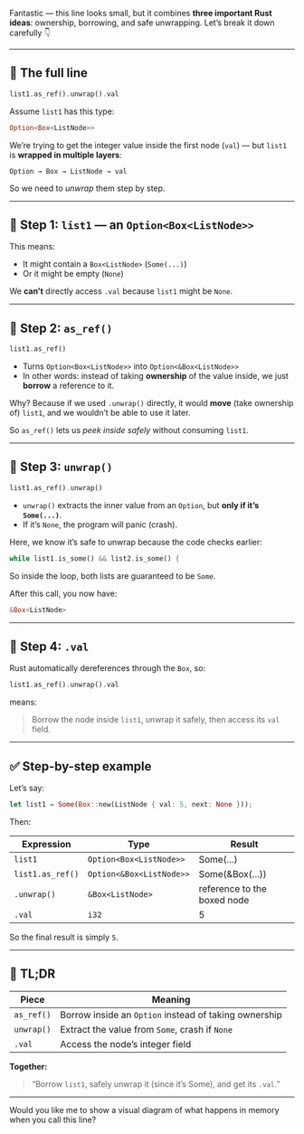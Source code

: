 Fantastic — this line looks small, but it combines **three important Rust ideas**:
ownership, borrowing, and safe unwrapping.
Let’s break it down carefully 👇

---

## 🧩 The full line

```rust
list1.as_ref().unwrap().val
```

Assume `list1` has this type:

```rust
Option<Box<ListNode>>
```

We’re trying to get the integer value inside the first node (`val`) — but `list1` is **wrapped in multiple layers**:

```
Option → Box → ListNode → val
```

So we need to *unwrap* them step by step.

---

## 🧱 Step 1: `list1` — an `Option<Box<ListNode>>`

This means:

* It might contain a `Box<ListNode>` (`Some(...)`)
* Or it might be empty (`None`)

We **can’t** directly access `.val` because `list1` might be `None`.

---

## 🧩 Step 2: `as_ref()`

```rust
list1.as_ref()
```

* Turns `Option<Box<ListNode>>` into `Option<&Box<ListNode>>`
* In other words: instead of taking **ownership** of the value inside, we just **borrow** a reference to it.

Why?
Because if we used `.unwrap()` directly, it would **move** (take ownership of) `list1`, and we wouldn’t be able to use it later.

So `as_ref()` lets us *peek inside safely* without consuming `list1`.

---

## 🧩 Step 3: `unwrap()`

```rust
list1.as_ref().unwrap()
```

* `unwrap()` extracts the inner value from an `Option`, but **only if it’s `Some(...)`**.
* If it’s `None`, the program will panic (crash).

Here, we know it’s safe to unwrap because the code checks earlier:

```rust
while list1.is_some() && list2.is_some() {
```

So inside the loop, both lists are guaranteed to be `Some`.

After this call, you now have:

```rust
&Box<ListNode>
```

---

## 🧩 Step 4: `.val`

Rust automatically dereferences through the `Box`, so:

```rust
list1.as_ref().unwrap().val
```

means:

> Borrow the node inside `list1`, unwrap it safely, then access its `val` field.

---

## ✅ Step-by-step example

Let’s say:

```rust
let list1 = Some(Box::new(ListNode { val: 5, next: None }));
```

Then:

| Expression       | Type                     | Result                      |
| ---------------- | ------------------------ | --------------------------- |
| `list1`          | `Option<Box<ListNode>>`  | Some(...)                   |
| `list1.as_ref()` | `Option<&Box<ListNode>>` | Some(&Box(...))             |
| `.unwrap()`      | `&Box<ListNode>`         | reference to the boxed node |
| `.val`           | `i32`                    | 5                           |

So the final result is simply `5`.

---

## 🧠 TL;DR

| Piece      | Meaning                                               |
| ---------- | ----------------------------------------------------- |
| `as_ref()` | Borrow inside an `Option` instead of taking ownership |
| `unwrap()` | Extract the value from `Some`, crash if `None`        |
| `.val`     | Access the node’s integer field                       |

**Together:**

> “Borrow `list1`, safely unwrap it (since it’s Some), and get its `.val`.”

---

Would you like me to show a visual diagram of what happens in memory when you call this line?
